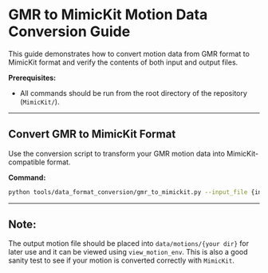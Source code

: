 # GMR to MimicKit Motion Data Conversion Guide

This guide demonstrates how to convert motion data from GMR format to MimicKit format and verify the contents of both input and output files.

**Prerequisites:** 

- All commands should be run from the root directory of the repository (`MimicKit/`).


---

## Convert GMR to MimicKit Format

Use the conversion script to transform your GMR motion data into MimicKit-compatible format.

**Command:**

```bash
python tools/data_format_conversion/gmr_to_mimickit.py --input_file {input_file_path} --output_file {output_file_path}
```

---

## Note:

The output motion file should be placed into `data/motions/{your dir}` for later use and it can be viewed using `view_motion_env`. This is also a good sanity test to see if your motion is converted correctly with `MimicKit`.
